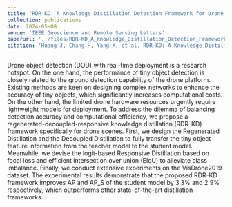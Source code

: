 ```yaml
---
title: "RDR-KD: A Knowledge Distillation Detection Framework for Drone Scenes"
collection: publications
date: 2024-05-08
venue: 'IEEE Geoscience and Remote Sensing Letters'
paperurl: '../files/RDR-KD_A_Knowledge_Distillation_Detection_Framework_for_Drone_Scenes.pdf'
citation: 'Huang J, Chang H, Yang X, et al. RDR-KD: A Knowledge Distillation Detection Framework for Drone Scenes[J]. IEEE Geoscience and Remote Sensing Letters, 2024.'
---
```


Drone object detection (DOD) with real-time deployment is a research hotspot. On the one hand, the performance of tiny object detection is closely related to the ground detection capability of the drone platform. Existing methods are keen on designing complex networks to enhance the accuracy of tiny objects, which significantly increases computational costs. On the other hand, the limited drone hardware resources urgently require lightweight models for deployment. To address the dilemma of balancing detection accuracy and computational efficiency, we propose a regenerated-decoupled-responsive knowledge distillation (RDR-KD) framework specifically for drone scenes. First, we design the Regenerated Distillation and the Decoupled Distillation to fully transfer the tiny object feature information from the teacher model to the student model. Meanwhile, we devise the logit-based Responsive Distillation based on focal loss and efficient intersection over union (EIoU) to alleviate class imbalance. Finally, we conduct extensive experiments on the VisDrone2019 dataset. The experimental results demonstrate that the proposed RDR-KD framework improves AP and AP_S of the student model by 3.3% and 2.9% respectively, which outperforms other state-of-the-art distillation frameworks.

